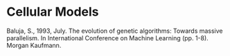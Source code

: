 # Cellular Models

Baluja, S., 1993, July. The evolution of genetic algorithms: Towards massive parallelism. In International Conference on Machine Learning (pp. 1-8). Morgan Kaufmann.
